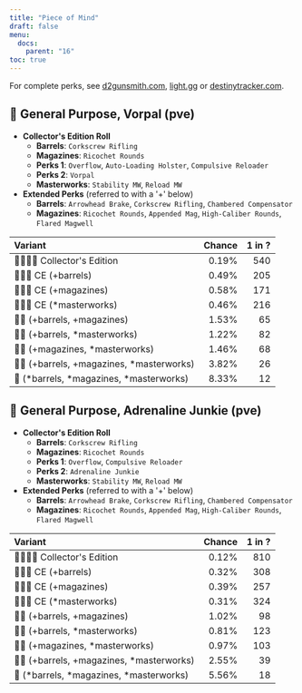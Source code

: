 ```yaml
---
title: "Piece of Mind"
draft: false
menu:
  docs:
    parent: "16"
toc: true
---
```


For complete perks, see [d2gunsmith.com](https://d2gunsmith.com/w/2097055732), [light.gg](https://www.light.gg/db/items/2097055732) or [destinytracker.com](https://destinytracker.com/destiny-2/db/items/2097055732).



## 👾 General Purpose, Vorpal (pve)



* **Collector's Edition Roll**
  * **Barrels**: `Corkscrew Rifling`
  * **Magazines**: `Ricochet Rounds`
  * **Perks 1**: `Overflow`, `Auto-Loading Holster`, `Compulsive Reloader`
  * **Perks 2**: `Vorpal`
  * **Masterworks**: `Stability MW`, `Reload MW`
* **Extended Perks** (referred to with a '+' below)
  * **Barrels**: `Arrowhead Brake`, `Corkscrew Rifling`, `Chambered Compensator`
  * **Magazines**: `Ricochet Rounds`, `Appended Mag`, `High-Caliber Rounds`, `Flared Magwell`

| Variant | Chance | 1 in ? |
|:-|-:|-:|
| 👾👾👾🌟 Collector's Edition | 0.19% | 540 |
| 👾👾👾 CE (+barrels) | 0.49% | 205 |
| 👾👾👾 CE (+magazines) | 0.58% | 171 |
| 👾👾👾 CE (*masterworks) | 0.46% | 216 |
| 👾👾 (+barrels, +magazines) | 1.53% | 65 |
| 👾👾 (+barrels, *masterworks) | 1.22% | 82 |
| 👾👾 (+magazines, *masterworks) | 1.46% | 68 |
| 👾👾 (+barrels, +magazines, *masterworks) | 3.82% | 26 |
| 👾 (*barrels, *magazines, *masterworks) | 8.33% | 12 |

## 👾 General Purpose, Adrenaline Junkie (pve)



* **Collector's Edition Roll**
  * **Barrels**: `Corkscrew Rifling`
  * **Magazines**: `Ricochet Rounds`
  * **Perks 1**: `Overflow`, `Compulsive Reloader`
  * **Perks 2**: `Adrenaline Junkie`
  * **Masterworks**: `Stability MW`, `Reload MW`
* **Extended Perks** (referred to with a '+' below)
  * **Barrels**: `Arrowhead Brake`, `Corkscrew Rifling`, `Chambered Compensator`
  * **Magazines**: `Ricochet Rounds`, `Appended Mag`, `High-Caliber Rounds`, `Flared Magwell`

| Variant | Chance | 1 in ? |
|:-|-:|-:|
| 👾👾👾🌟 Collector's Edition | 0.12% | 810 |
| 👾👾👾 CE (+barrels) | 0.32% | 308 |
| 👾👾👾 CE (+magazines) | 0.39% | 257 |
| 👾👾👾 CE (*masterworks) | 0.31% | 324 |
| 👾👾 (+barrels, +magazines) | 1.02% | 98 |
| 👾👾 (+barrels, *masterworks) | 0.81% | 123 |
| 👾👾 (+magazines, *masterworks) | 0.97% | 103 |
| 👾👾 (+barrels, +magazines, *masterworks) | 2.55% | 39 |
| 👾 (*barrels, *magazines, *masterworks) | 5.56% | 18 |

